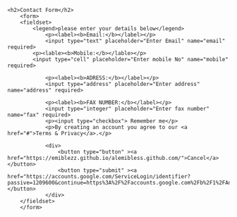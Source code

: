 <html>
<form>
<body>
 
    <h2>Contact Form</h2>
        <form>
		<fieldset>    
		    <legend>please enter your details below</legend>
                <p><label><b>Email:</b></label></p>
                <input type="text" placeholder="Enter Email" name="email" required>
		    <p><lable><b>Mobile:</b></lable></p>
		    <input type="cell" placeholder="Enter mobile No" name="mobile" required>
 
                <p><label><b>ADRESS:</b></label></p>
                <input type="address" placeholder="Enter address" name="address" required>
 
                <p><label><b>FAX NUMBER:</b></label></p>
                <input type="integer" placeholder="Enter fax number" name="fax" required>
                <p><input type="checkbox"> Remember me</p>
                <p>By creating an account you agree to our <a href="#">Terms & Privacy</a>.</p>
 
                <div>
                    <button type="button" ><a href="https://emiblezz.github.io/alemibless.github.com/">Cancel</a></button>
                    <button type="submit" ><a href="https://accounts.google.com/ServiceLogin/identifier?passive=1209600&continue=https%3A%2F%2Faccounts.google.com%2Fb%2F1%2FAddMailService&followup=https%3A%2F%2Faccounts.google.com%2Fb%2F1%2FAddMailService&flowName=GlifWebSignIn&flowEntry=ServiceLogin">SUBMIT</a></button>
                </div>
		</fieldset>
        </form>
 
</body>
 </form>
</html>
